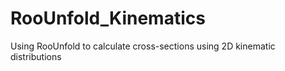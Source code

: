 # RooUnfold_Kinematics
Using RooUnfold to calculate cross-sections using 2D kinematic distributions
